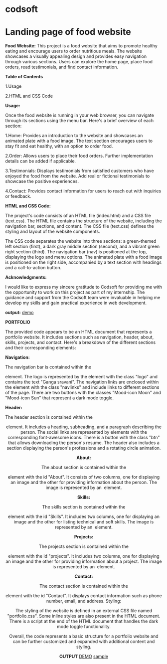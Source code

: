 # codsoft

# Landing page of food website


**Food Website:**
This project is a food website that aims to promote healthy eating and encourage users to order nutritious meals. The website showcases a visually appealing design and provides easy navigation through various sections. Users can explore the home page, place food orders, read testimonials, and find contact information.

**Table of Contents**

1.Usage

2.HTML and CSS Code

**Usage:**

Once the food website is running in your web browser, you can navigate through its sections using the menu bar. Here's a brief overview of each section:

1.Home: Provides an introduction to the website and showcases an animated plate with a food image. The text section encourages users to stay fit and eat healthy, with an option to order food.

2.Order: Allows users to place their food orders. Further implementation details can be added if applicable.

3.Testimonials: Displays testimonials from satisfied customers who have enjoyed the food from the website. Add real or fictional testimonials to showcase the positive experiences.

4.Contact: Provides contact information for users to reach out with inquiries or feedback.

**HTML and CSS Code:**

The project's code consists of an HTML file (index.html) and a CSS file (text.css). The HTML file contains the structure of the website, including the navigation bar, sections, and content. The CSS file (text.css) defines the styling and layout of the website components.

The CSS code separates the website into three sections: a green-themed left section (first), a dark gray middle section (second), and a vibrant green right section (third). The navigation bar (nav) is positioned at the top, displaying the logo and menu options. The animated plate with a food image is positioned on the right side, accompanied by a text section with headings and a call-to-action button.

**Acknowledgments:**

I would like to express my sincere gratitude to Codsoft for providing me with the opportunity to work on this project as part of my internship. The guidance and support from the Codsoft team were invaluable in helping me develop my skills and gain practical experience in web development. 

**output:**
[demo](https://drive.google.com/file/d/1C-W9EwnvfxjjHZ-57vit49W3krIvZjVd/view?usp=drivesdk)


**PORTFOLIO**

                                                      
  The provided code appears to be an HTML document that represents a portfolio website. It includes sections such as navigation, header, about, skills, projects, and contact. Here's a breakdown of the different sections and their corresponding elements:

**Navigation:**

The navigation bar is contained within the <nav> element.
The logo is represented by the <a> element with the class "logo" and contains the text "Ganga sravani".
The navigation links are enclosed within the <u1> element with the class "navlinks" and include links to different sections of the page.
There are two buttons with the classes "Mood-icon Moon" and "Mood-icon Sun" that represent a dark mode toggle.

**Header:**

The header section is contained within the <header> element.
It includes a heading, subheading, and a paragraph describing the person.
The social links are represented by <a> elements with the corresponding font-awesome icons.
There is a button with the class "btn" that allows downloading the person's resume.
The header also includes a section displaying the person's professions and a rotating circle animation.

**About:**

The about section is contained within the <section> element with the id "About".
It consists of two columns, one for displaying an image and the other for providing information about the person.
The image is represented by an <img> element.

**Skills:**

The skills section is contained within the <section> element with the id "Skills".
It includes two columns, one for displaying an image and the other for listing technical and soft skills.
The image is represented by an <img> element.

**Projects:**

The projects section is contained within the <section> element with the id "projects".
It includes two columns, one for displaying an image and the other for providing information about a project.
The image is represented by an <img> element.

**Contact:**

The contact section is contained within the <section> element with the id "Contact".
It displays contact information such as phone number, email, and address.
Styling:

The styling of the website is defined in an external CSS file named "portfolio.css".
Some inline styles are also present in the HTML document.
There is a script at the end of the HTML document that handles the dark mode toggle functionality.

Overall, the code represents a basic structure for a portfolio website and can be further customized and expanded with additional content and styling.

**OUTPUT**
       [DEMO](https://drive.google.com/file/d/1Cmwu3oLM3lAhGlS1xFWS5rsUaTcG7GgD/view?usp=drivesdk)
       [sample](https://drive.google.com/file/d/1CoOIScsIx1B0RIndivywhFtj_YKNHew8/view?usp=drivesdk)


























